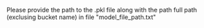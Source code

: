 Please provide the path to the .pkl file along with the path full path (exclusing bucket name) in file "model_file_path.txt"
